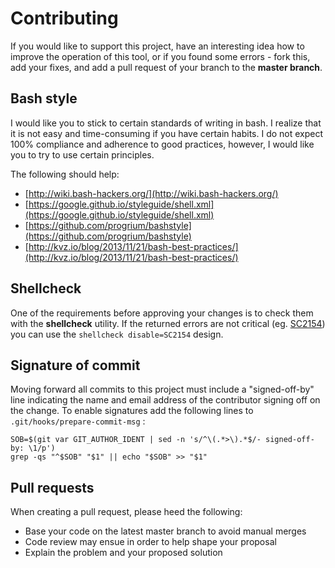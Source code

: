 # Contributing

If you would like to support this project, have an interesting idea how to improve the operation of this tool, or if you found some errors - fork this, add your fixes, and add a pull request of your branch to the **master branch**.

## Bash style

I would like you to stick to certain standards of writing in bash. I realize that it is not easy and time-consuming if you have certain habits. I do not expect 100% compliance and adherence to good practices, however, I would like you to try to use certain principles.

The following should help:

- [http://wiki.bash-hackers.org/](http://wiki.bash-hackers.org/)
- [https://google.github.io/styleguide/shell.xml](https://google.github.io/styleguide/shell.xml)
- [https://github.com/progrium/bashstyle](https://github.com/progrium/bashstyle)
- [http://kvz.io/blog/2013/11/21/bash-best-practices/](http://kvz.io/blog/2013/11/21/bash-best-practices/)

## Shellcheck

One of the requirements before approving your changes is to check them with the **shellcheck** utility. If the returned errors are not critical (eg. [SC2154](https://github.com/koalaman/shellcheck/wiki/SC2154)) you can use the `shellcheck disable=SC2154` design.

## Signature of commit

Moving forward all commits to this project must include a "signed-off-by" line indicating the name and email address of the contributor signing off on the change. To enable signatures add the following lines to `.git/hooks/prepare-commit-msg` :

```
SOB=$(git var GIT_AUTHOR_IDENT | sed -n 's/^\(.*>\).*$/- signed-off-by: \1/p')
grep -qs "^$SOB" "$1" || echo "$SOB" >> "$1"
```

## Pull requests

When creating a pull request, please heed the following:

- Base your code on the latest master branch to avoid manual merges
- Code review may ensue in order to help shape your proposal
- Explain the problem and your proposed solution
